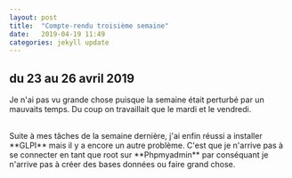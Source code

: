 ```yaml
---
layout: post
title:  "Compte-rendu troisième semaine"
date:   2019-04-19 11:49
categories: jekyll update
---
```

## du 23 au 26 avril 2019

Je n'ai pas vu grande chose puisque la semaine était perturbé par un mauvaits temps. Du coup on travaillait que le mardi et le vendredi.

<br/>
Suite à mes tâches de la semaine dernière, j'ai enfin réussi a installer **GLPI** mais il y a encore un autre problème. C'est que je n'arrive pas à se connecter en tant que root sur **Phpmyadmin** par conséquant je n'arrive pas à créer des bases données ou faire grand chose.

 

 
 
 
 

      
     


